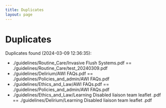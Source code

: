 ```yaml
---
title: Duplicates
layout: page
---
```


# Duplicates

Duplicates found (2024-03-09 12:36:35):

- ./guidelines/Routine_Care/Invasive Flush Systems.pdf == ./guidelines/Routine_Care/test_20240309.pdf
- ./guidelines/Delirium/AWI FAQs.pdf == ./guidelines/Policies_and_admin/AWI FAQs.pdf
- ./guidelines/Ethics_and_Law/AWI FAQs.pdf == ./guidelines/Policies_and_admin/AWI FAQs.pdf
- ./guidelines/Ethics_and_Law/Learning Disabled liaison team leaflet .pdf == ./guidelines/Delirium/Learning Disabled liaison team leaflet .pdf